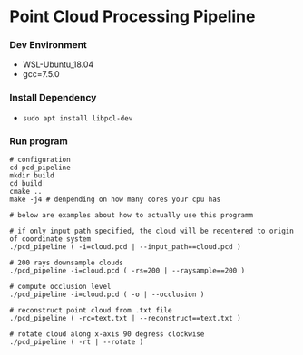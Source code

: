 # Point Cloud Processing Pipeline

### Dev Environment
- WSL-Ubuntu_18.04
- gcc=7.5.0
### Install Dependency
- `sudo apt install libpcl-dev`
###  Run program
```
# configuration
cd pcd_pipeline
mkdir build
cd build
cmake ..
make -j4 # denpending on how many cores your cpu has

# below are examples about how to actually use this programm

# if only input path specified, the cloud will be recentered to origin of coordinate system
./pcd_pipeline ( -i=cloud.pcd | --input_path==cloud.pcd )

# 200 rays downsample clouds
./pcd_pipeline -i=cloud.pcd ( -rs=200 | --raysample==200 )

# compute occlusion level
./pcd_pipeline -i=cloud.pcd ( -o | --occlusion )

# reconstruct point cloud from .txt file
./pcd_pipeline ( -rc=text.txt | --reconstruct==text.txt )

# rotate cloud along x-axis 90 degress clockwise
./pcd_pipeline ( -rt | --rotate )

```

